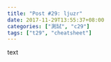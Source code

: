 ```yaml
---
title: "Post #29: ljuzr"
date: 2017-11-29T13:55:37+08:00
categories: ["測試", "c29"]
tags: ["t29", "cheatsheet"]
---
```


text

